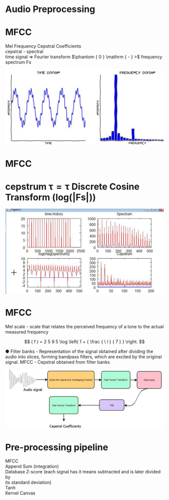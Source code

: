 # Audio Preprocessing  

# MFCC  

Mel Frequency Cepstral Coefficients   
cepstral - spectral   
time signal $\Rightarrow$ Fourier transform $\phantom { 0 } \mathrm { - } >$ frequency spectrum Fs  

![](images/cc62e27b2a2f6c3c4398da3c855d49630ac5e8692bd69a8069c813e5d63618a1.jpg)  

# MFCC  

# cepstrum $\mathbf { \tau } = \mathbf { \tau }$ Discrete Cosine Transform (log(|Fs|))  

![](images/ed2a6ae5e99528009946440809fbcf873d7b66cca47ca50b543cefe884bcf3a3.jpg)  

# MFCC  

Mel scale - scale that relates the perceived frequency of a tone to the actual measured frequency  

$$
( f ) = 2 5 9 5 \log \left( 1 + { \frac { \ l } { 7 } } \right.
$$  

● Filter banks - Representation of the signal obtained after dividing the audio into slices, forming bandpass filters, which are excited by the original signal. MFCC - Cepstral obtained from filter banks  

![](images/164ff3c4518934564d77583ecffa90f205d6a3eb98f2b5d06cd441d11246669a.jpg)  

# Pre-processing pipeline  

MFCC   
Append Sum (integration)   
Database Z-score (each signal has it means subtracted and is later divided by   
its standard deviation)   
Tanh   
Kernel Canvas  